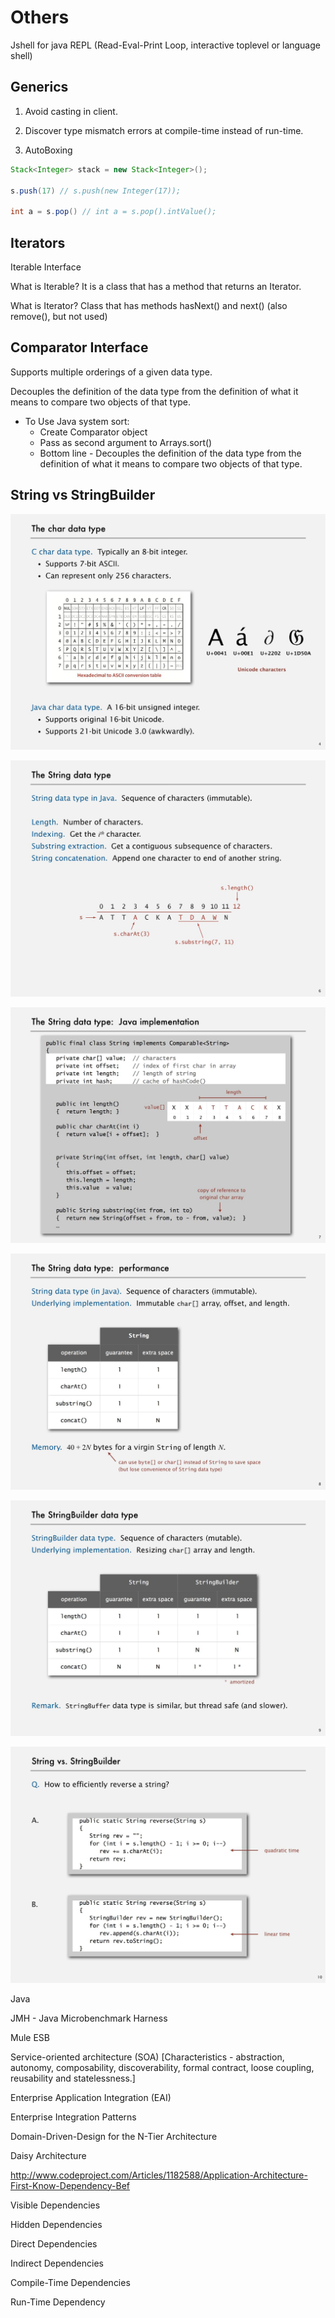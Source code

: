 # Others

Jshell for java REPL (Read-Eval-Print Loop, interactive toplevel or language shell)

## Generics

1. Avoid casting in client.

2. Discover type mismatch errors at compile-time instead of run-time.

3. AutoBoxing

```java
Stack<Integer> stack = new Stack<Integer>();

s.push(17) // s.push(new Integer(17));

int a = s.pop() // int a = s.pop().intValue();
```

## Iterators

Iterable Interface

What is Iterable?
  It is a class that has a method that returns an Iterator.

What is Iterator?
  Class that has methods hasNext() and next() (also remove(), but not used)

## Comparator Interface

Supports multiple orderings of a given data type.

Decouples the definition of the data type from the definition of what it means to compare two objects of that type.

- To Use Java system sort:
  - Create Comparator object
  - Pass as second argument to Arrays.sort()
  - Bottom line - Decouples the definition of the data type from the definition of what it means to compare two objects of that type.

## String vs StringBuilder

![image](../../media/java-Others-image1.jpg)

![image](../../media/java-Others-image2.jpg)

![image](../../media/java-Others-image3.jpg)

![image](../../media/java-Others-image4.jpg)

![image](../../media/java-Others-image5.jpg)

![image](../../media/Others-image6.jpg)

Java

JMH - Java Microbenchmark Harness

Mule ESB

Service-oriented architecture (SOA) [Characteristics - abstraction, autonomy, composability, discoverability, formal contract, loose coupling, reusability and statelessness.]

Enterprise Application Integration (EAI)

Enterprise Integration Patterns

Domain-Driven-Design for the N-Tier Architecture

Daisy Architecture

http://www.codeproject.com/Articles/1182588/Application-Architecture-First-Know-Dependency-Bef

Visible Dependencies

Hidden Dependencies

Direct Dependencies

Indirect Dependencies

Compile-Time Dependencies

Run-Time Dependency
